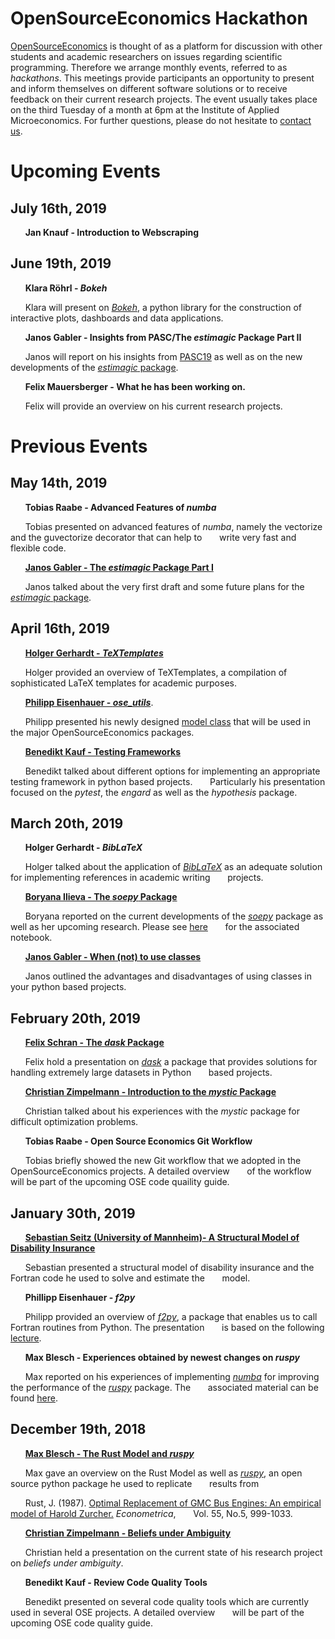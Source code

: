 # OpenSourceEconomics Hackathon

[OpenSourceEconomics](https://nbviewer.jupyter.org/format/slides/github/OpenSourceEconomics/hackathon_material/blob/master/promotion/OSE_promotion.ipynb#/) is thought of as a platform for discussion with other students and academic researchers on issues regarding scientific programming. Therefore we arrange monthly events, referred to as *hackathons*. This meetings provide participants an opportunity to present and inform themselves on different software solutions or to receive feedback on their current research projects. The event usually takes place on the third Tuesday of a month at 6pm at the Institute of Applied Microeconomics. For further questions, please do not hesitate to [contact us](https://join.slack.com/t/oseconomics/shared_invite/enQtNTg3NjA0ODIwNzM3LWYzZTQ2OWJiMDdhMzdlZDVhZmZkZjZiMDU3YmM3MDBmYWE5OGY3M2UzZDY0YTc4NzM3YzA5ZGMzODUyOTczNDc).




# Upcoming Events

## July 16th, 2019

&nbsp;&nbsp;&nbsp;&nbsp;&nbsp;&nbsp;**Jan Knauf - Introduction to Webscraping**


## June 19th, 2019

&nbsp;&nbsp;&nbsp;&nbsp;&nbsp;&nbsp;**Klara Röhrl - *Bokeh***

&nbsp;&nbsp;&nbsp;&nbsp;&nbsp;&nbsp;Klara will present on [*Bokeh*](https://bokeh.pydata.org/en/latest/), a python library for the construction of interactive plots, dashboards and data applications.

&nbsp;&nbsp;&nbsp;&nbsp;&nbsp;&nbsp;**Janos Gabler - Insights from PASC/The *estimagic* Package Part II**

&nbsp;&nbsp;&nbsp;&nbsp;&nbsp;&nbsp;Janos will report on his insights from [PASC19](https://pasc19.pasc-conference.org/) as well as on the new developments of the [*estimagic* package](https://github.com/janosg/estimagic).  


&nbsp;&nbsp;&nbsp;&nbsp;&nbsp;&nbsp;**Felix Mauersberger - What he has been working on.**

&nbsp;&nbsp;&nbsp;&nbsp;&nbsp;&nbsp;Felix will provide an overview on his current research projects.

# Previous Events

## May 14th, 2019

&nbsp;&nbsp;&nbsp;&nbsp;&nbsp;&nbsp;**Tobias Raabe - Advanced Features of *numba***

&nbsp;&nbsp;&nbsp;&nbsp;&nbsp;&nbsp;Tobias presented on advanced features of *numba*, namely the vectorize and the guvectorize decorator that can help to
&nbsp;&nbsp;&nbsp;&nbsp;&nbsp;&nbsp;write very fast and flexible code.

&nbsp;&nbsp;&nbsp;&nbsp;&nbsp;&nbsp;[**Janos Gabler - The *estimagic* Package Part I**](https://github.com/OpenSourceEconomics/hackathon_material/tree/master/material/2019_05_14/estimagic_presentation)

&nbsp;&nbsp;&nbsp;&nbsp;&nbsp;&nbsp;Janos talked
about the very first draft and some future plans for the [*estimagic* package](https://github.com/janosg/estimagic).


## April 16th, 2019
&nbsp;&nbsp;&nbsp;&nbsp;&nbsp;&nbsp;[**Holger Gerhardt - *TeXTemplates***](https://github.com/HolgerGerhardt/TeXTemplates)

&nbsp;&nbsp;&nbsp;&nbsp;&nbsp;&nbsp;Holger provided an overview of TeXTemplates, a compilation of sophisticated LaTeX templates for academic purposes.

&nbsp;&nbsp;&nbsp;&nbsp;&nbsp;&nbsp;[**Philipp Eisenhauer - *ose_utils***](https://nbviewer.jupyter.org/format/slides/github/OpenSourceEconomics/ose_utils/blob/master/design_patterns/model_specification/model_spec.ipynb#/).

&nbsp;&nbsp;&nbsp;&nbsp;&nbsp;&nbsp;Philipp presented his newly designed [model class](https://github.com/OpenSourceEconomics/ose_utils) that will be used in the major OpenSourceEconomics packages.

&nbsp;&nbsp;&nbsp;&nbsp;&nbsp;&nbsp;[**Benedikt Kauf - Testing Frameworks**](https://github.com/OpenSourceEconomics/hackathon_material/blob/master/material/2019_04_16/2019_04_16_Benedikt_Kauf.pdf)

&nbsp;&nbsp;&nbsp;&nbsp;&nbsp;&nbsp;Benedikt talked about different options for implementing an appropriate testing framework in python based projects.
&nbsp;&nbsp;&nbsp;&nbsp;&nbsp;&nbsp;Particularly his presentation focused on the *pytest*, the *engard* as well as the *hypothesis* package.

## March 20th, 2019

&nbsp;&nbsp;&nbsp;&nbsp;&nbsp;&nbsp;**Holger Gerhardt - *BibLaTeX***

&nbsp;&nbsp;&nbsp;&nbsp;&nbsp;&nbsp;Holger talked about the application of [*BibLaTeX*](https://ctan.org/pkg/biblatex?lang=de) as an adequate solution for implementing references in academic writing
&nbsp;&nbsp;&nbsp;&nbsp;&nbsp;&nbsp;projects.  

 &nbsp;&nbsp;&nbsp;&nbsp;&nbsp;&nbsp;[**Boryana Ilieva - The *soepy* Package**](https://github.com/OpenSourceEconomics/hackathon_material/blob/master/material/2019_03_20/2019_03_20_Boryana_Ilieva.pdf)

 &nbsp;&nbsp;&nbsp;&nbsp;&nbsp;&nbsp;Boryana reported on the  current developments of the [*soepy*](https://github.com/OpenSourceEconomics/soepy) package as well as her upcoming research. Please see [here](https://github.com/boryana-ilieva/soepy_presentation)
 &nbsp;&nbsp;&nbsp;&nbsp;&nbsp;&nbsp;for the associated  notebook.

 &nbsp;&nbsp;&nbsp;&nbsp;&nbsp;&nbsp;[**Janos Gabler - When (not) to use classes**](https://github.com/OpenSourceEconomics/hackathon_material/blob/master/material/2019_03_20/2019_03_20_Janos_Gabler.ipynb)

 &nbsp;&nbsp;&nbsp;&nbsp;&nbsp;&nbsp;Janos outlined the advantages and disadvantages of using classes in your python based projects.

## February 20th, 2019

&nbsp;&nbsp;&nbsp;&nbsp;&nbsp;&nbsp;[**Felix Schran - The *dask* Package**](https://github.com/OpenSourceEconomics/hackathon_material/blob/master/material/2019_02_20/2019_02_20_Felix_Schran.ipynb)

&nbsp;&nbsp;&nbsp;&nbsp;&nbsp;&nbsp;Felix hold a presentation on [*dask*](https://dask.org/) a package that provides solutions for handling extremely large datasets in Python
&nbsp;&nbsp;&nbsp;&nbsp;&nbsp;&nbsp;based projects.

&nbsp;&nbsp;&nbsp;&nbsp;&nbsp;&nbsp;[**Christian Zimpelmann - Introduction to the *mystic* Package**](https://github.com/ChristianZimpelmann/introduction_mystic)

&nbsp;&nbsp;&nbsp;&nbsp;&nbsp;&nbsp;Christian talked about his experiences with the *mystic* package for difficult optimization problems.

&nbsp;&nbsp;&nbsp;&nbsp;&nbsp;&nbsp;**Tobias Raabe - Open Source Economics Git Workflow**

&nbsp;&nbsp;&nbsp;&nbsp;&nbsp;&nbsp;Tobias briefly showed the new Git workflow that we adopted in the OpenSourceEconomics projects. A detailed overview
&nbsp;&nbsp;&nbsp;&nbsp;&nbsp;&nbsp;of the workflow will be part of the upcoming OSE code quaility guide.

## January 30th, 2019

&nbsp;&nbsp;&nbsp;&nbsp;&nbsp;&nbsp;[**Sebastian Seitz (University of Mannheim)- A Structural Model of Disability Insurance**](https://github.com/OpenSourceEconomics/hackathon_material/blob/master/material/2019_01_30/2019_01_30_Sebastian_Seitz.pdf)

&nbsp;&nbsp;&nbsp;&nbsp;&nbsp;&nbsp;Sebastian presented a structural model of disability insurance and the Fortran code he used to solve and estimate the
&nbsp;&nbsp;&nbsp;&nbsp;&nbsp;&nbsp;model.

&nbsp;&nbsp;&nbsp;&nbsp;&nbsp;&nbsp;**Phillipp Eisenhauer - *f2py***

&nbsp;&nbsp;&nbsp;&nbsp;&nbsp;&nbsp;Philipp provided an overview of [*f2py*](https://docs.scipy.org/doc/numpy/f2py/), a package that enables us to call Fortran routines from Python. The presentation
&nbsp;&nbsp;&nbsp;&nbsp;&nbsp;&nbsp;is based on the following [lecture](https://github.com/jrjohansson/scientific-python-lectures/blob/master/Lecture-6A-Fortran-and-C.ipynb).

&nbsp;&nbsp;&nbsp;&nbsp;&nbsp;&nbsp;**Max Blesch - Experiences obtained by newest changes on *ruspy***

&nbsp;&nbsp;&nbsp;&nbsp;&nbsp;&nbsp;Max reported on his experiences of implementing [*numba*](http://numba.pydata.org/) for improving the performance of the [*ruspy*](https://github.com/OpenSourceEconomics/ruspy) package. The
&nbsp;&nbsp;&nbsp;&nbsp;&nbsp;&nbsp;associated material can be found [here](https://github.com/OpenSourceEconomics/hackathon_material/tree/master/material/2019_01_30).

## December 19th, 2018

&nbsp;&nbsp;&nbsp;&nbsp;&nbsp;&nbsp;[**Max Blesch - The Rust Model and *ruspy***](https://github.com/OpenSourceEconomics/hackathon_material/blob/master/material/2018_12_19/2018_12_19_Maximilian_Blesch_1.pdf)

&nbsp;&nbsp;&nbsp;&nbsp;&nbsp;&nbsp;Max gave an overview on the Rust Model as well as [*ruspy*](https://github.com/OpenSourceEconomics/ruspy), an open source python package he used to replicate
 &nbsp;&nbsp;&nbsp;&nbsp;&nbsp;&nbsp;results from

&nbsp;&nbsp;&nbsp;&nbsp;&nbsp;&nbsp;Rust, J. (1987). [Optimal Replacement of GMC Bus Engines: An empirical model of Harold Zurcher.](https://doi.org/10.2307/1911259) *Econometrica*,
&nbsp;&nbsp;&nbsp;&nbsp;&nbsp;&nbsp;Vol. 55, No.5, 999-1033.


&nbsp;&nbsp;&nbsp;&nbsp;&nbsp;&nbsp;[**Christian Zimpelmann - Beliefs under Ambiguity**](https://github.com/OpenSourceEconomics/hackathon_material/blob/master/material/2018_12_19/2018_12_19_Christian_Zimpelmann.pdf)

&nbsp;&nbsp;&nbsp;&nbsp;&nbsp;&nbsp;Christian held a presentation on the current state of his research project on *beliefs under ambiguity*.

&nbsp;&nbsp;&nbsp;&nbsp;&nbsp;&nbsp;**Benedikt Kauf - Review Code Quality Tools**

&nbsp;&nbsp;&nbsp;&nbsp;&nbsp;&nbsp;Benedikt presented on several code quality tools which are currently used in several OSE projects. A detailed overview
&nbsp;&nbsp;&nbsp;&nbsp;&nbsp;&nbsp;will be part of the upcoming OSE code quality guide.
